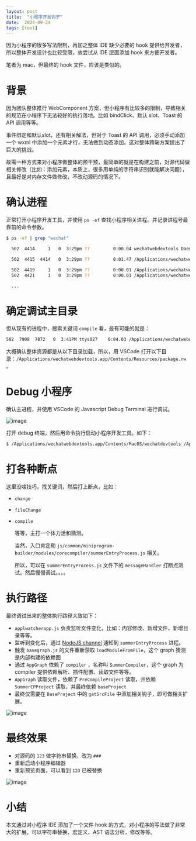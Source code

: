 ```yaml
---
layout: post
title:  "小程序开发钩子"
date:  2024-09-24
tags: [tool]
---
```


  因为小程序的很多写法限制，再加之整体 IDE 缺少必要的 hook 提供给开发者，所以整体开发设计也比较受限，故尝试从 IDE 层面添加 hook 来方便开发者。

  笔者为 mac，但最终的 hook 文件，应该是类似的。

# 背景

  因为团队整体推行 WebComponent 方案，但小程序有比较多的限制，导致相关的规范在小程序下无法较好的执行落地。比如 bindClick、默认 slot、Toast 的 API 调用等等。

  事件绑定和默认slot，还有相关解法，但对于 Toast 的 API 调用，必须手动添加一个 wxml 中添加一个元素才行，无法做到动态添加。这对整体跨端方案提出了巨大的挑战。

  故需一种方式来对小程序做整体的预干预，最简单的就是在构建之前，对源代码做相关修改（比如：添加元素，本质上，很多用单纯的字符串识别就能解决问题），且最好是对内存文件做修改，不改动源码的情况下。

# 确认进程

  正常打开小程序开发工具，并使用 `ps -ef` 查找小程序相关进程。并记录进程号最靠前的命令参数。

```sh
$ ps -ef | grep "wechat"

  502  4414     1   0  3:29pm ??         0:00.04 wechatwebdevtools Daemon

  502  4415  4414   0  3:29pm ??         0:01.47 /Applications/wechatwebdevtools.app/Contents/MacOS/wechatdevtools /Applications/wechatwebdevtools.app/Contents/Resources/package.nw -load-extension=/Users/zhoukeke/Library/Application Support/微信开发者工具/50a7d9210159a32f006158795f893857/WeappPlugin --custom-devtools-frontend=file:///Users/zhoukeke/Library/Application Support/%E5%BE%AE%E4%BF%A1%E5%BC%80%E5%8F%91%E8%80%85%E5%B7%A5%E5%85%B7/50a7d9210159a32f006158795f893857/WeappPlugin/inspector --user-data-dir=/Users/zhoukeke/Library/Application Support/微信开发者工具/50a7d9210159a32f006158795f893857 --package-dir=/Applications/wechatwebdevtools.app/Contents/Resources/package.nw --app-session-id=#########此处是你自己的sessionid#########

  502  4419     1   0  3:29pm ??         0:00.01 /Applications/wechatwebdevtools.app/Contents/Frameworks/nwjs Framework.framework/Versions/91.0.4472.114/Helpers/chrome_crashpad_handler --monitor-self --monitor-self-annotation=ptype=crashpad-handler --database=/Users/zhoukeke/Library/Application Support/微信开发者工具/Crashpad --metrics-dir=/Users/zhoukeke/Library/Application Support/微信开发者工具 --annotation=plat=OS X --annotation=prod=微信开发者工具 --annotation=ver=1.06.2402040 --handshake-fd=9
  502  4421     1   0  3:29pm ??         0:00.01 /Applications/wechatwebdevtools.app/Contents/Frameworks/nwjs Framework.framework/Versions/91.0.4472.114/Helpers/chrome_crashpad_handler --no-periodic-tasks --monitor-self-annotation=ptype=crashpad-handler --database=/Users/zhoukeke/Library/Application Support/微信开发者工具/Crashpad --annotation=plat=OS X --annotation=prod=微信开发者工具 --annotation=ver=1.06.2402040 --handshake-fd=4

  ...
```
# 确定调试主目录

  但从现有的进程中，搜索关键词 `compile` 看，最有可能的就是：

```sh
502  7908  7872   0  3:41PM ttys027    0:04.03 /Applications/wechatwebdevtools.app/Contents/Frameworks/nwjs Framework.framework/Versions/91.0.4472.114/Helpers/wechatwebdevtools Helper (Renderer).app/Contents/MacOS/node /Applications/wechatwebdevtools.app/Contents/Resources/package.nw/js/common/miniprogram-builder/modules/corecompiler/summerEntryProcess.js --expose-gc
```

  大概确认整体资源都是从以下目录加载，所以，用 VSCode 打开以下目录：`/Applications/wechatwebdevtools.app/Contents/Resources/package.nw`。

# Debug 小程序

  确认主进程，并使用 VSCode 的 Javascript Debug Terminal 进行调试。

  ![image](https://github.com/user-attachments/assets/1df91d4f-9b19-4e17-b4c8-58a262e14cd6)

  打开 debug 终端，然后用命令执行启动小程序开发工具。如下：

```sh
$ /Applications/wechatwebdevtools.app/Contents/MacOS/wechatdevtools /Applications/wechatwebdevtools.app/Contents/Resources/package.nw -load-extension="/Users/zhoukeke/Library/Application Support/微信开发者工具/50a7d9210159a32f006158795f893857/WeappPlugin" --custom-devtools-frontend="file:///Users/zhoukeke/Library/Application Support/%E5%BE%AE%E4%BF%A1%E5%BC%80%E5%8F%91%E8%80%85%E5%B7%A5%E5%85%B7/50a7d9210159a32f006158795f893857/WeappPlugin/inspector" --user-data-dir="/Users/zhoukeke/Library/Application Support/微信开发者工具/50a7d9210159a32f006158795f893857" --package-dir=/Applications/wechatwebdevtools.app/Contents/Resources/package.nw --app-session-id=#########此处是你自己的sessionid#########
```


# 打各种断点

  这里没啥技巧，找关键词，然后打上断点，比如：
* `change`
* `fileChange`
* `compile`

  等等，主打一个体力活和猜测。

  当然，入口肯定和 `js/common/miniprogram-builder/modules/corecompiler/summerEntryProcess.js` 相关。

  所以，可以在 `summerEntryProcess.js` 文件下的 `messageHandler` 打断点测试。然后慢慢调试。。。。


# 执行路径

最终调试出来的整体执行路径大致如下：

* `applwatcherapp.js` 负责监听文件变化，比如：内容修改、新增文件、新增目录等等。
* 监听到变化后，通过 [NodeJS channel](https://nodejs.org/api/diagnostics_channel.html) 通知到 `summerEntryProcess` 进程。
* 触发 `basegraph.js` 的文件重新获取 `loadModuleFromFile`，这个 graph 猜测是内部构建的依赖图
* 通过 `AppGraph` 依赖了 `compiler` ，名称叫 `SummerCompiler`，这个 graph 为 compiler 提供依赖解析、插件配置、读取文件等等。
* `AppGraph` 读取文件，依赖了 `PreCompileProject` 读取，并依赖 `SummerCPProject` 读取，并最终依赖 `baseProject`
* 最终仅需要在 `BaseProject` 中的 `getSrcFile` 中添加相关钩子，即可做相关扩展。

![image](https://github.com/user-attachments/assets/37f56335-d801-48dc-be38-331ca5d687c7)


# 最终效果

* 对源码的 `123` 做字符串替换，改为 `###`
* 重新启动小程序编辑器
* 重新预览页面，可以看到 `123` 已被替换

![image](https://github.com/user-attachments/assets/6d1fc865-a443-4c89-be17-fbb9e8dc4926)


# 小结

  本文通过对小程序 IDE 添加了一个文件 hook 的方式，对小程序的写法做了非常大的扩展，可以字符串替换、宏定义、AST 语法分析，修改等等。
